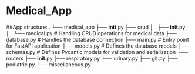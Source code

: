 # Medical_App

##App structure:
.
└── medical_app
    ├── __init__.py
    ├── crud
    │   ├── __init__.py
    │   └── medical.py  # Handling CRUD operations for medical data
    ├── database.py  # Handles the database connection
    ├── main.py  # Entry point for FastAPI application
    ├── models.py  # Defines the database models
    ├── schemas.py  # Defines Pydantic models for validation and serialization
    └── routers
        ├── __init__.py
        ├── respiratory.py
        ├── urinary.py
        ├── git.py
        ├── pediatric.py
        └── miscellaneous.py
